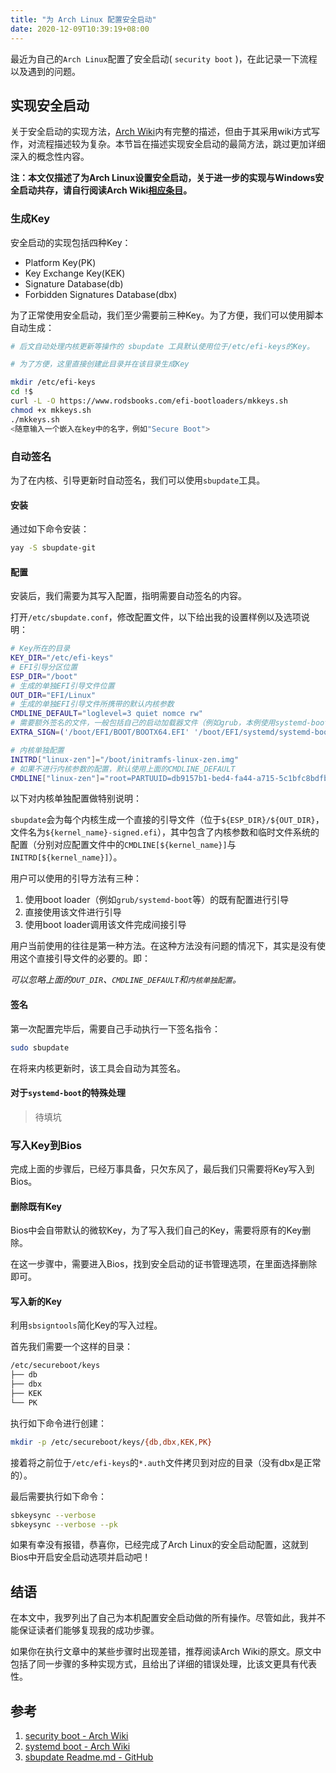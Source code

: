 ```yaml
---
title: "为 Arch Linux 配置安全启动"
date: 2020-12-09T10:39:19+08:00
---
```


最近为自己的`Arch Linux`配置了安全启动( `security boot` )，在此记录一下流程以及遇到的问题。

## 实现安全启动

关于安全启动的实现方法，[Arch Wiki](https://wiki.archlinux.org/index.php/Unified_Extensible_Firmware_Interface/Secure_Boot#Implementing_Secure_Boot)内有完整的描述，但由于其采用wiki方式写作，对流程描述较为复杂。本节旨在描述实现安全启动的最简方法，跳过更加详细深入的概念性内容。

**注：本文仅描述了为Arch Linux设置安全启动，关于进一步的实现与Windows安全启动共存，请自行阅读Arch Wiki[相应条目](https://wiki.archlinux.org/index.php/Unified_Extensible_Firmware_Interface/Secure_Boot#Microsoft_Windows)。**

### 生成Key

安全启动的实现包括四种Key：

+ Platform Key(PK)
+ Key Exchange Key(KEK)
+ Signature Database(db)
+ Forbidden Signatures Database(dbx)

为了正常使用安全启动，我们至少需要前三种Key。为了方便，我们可以使用脚本自动生成：

```bash
# 后文自动处理内核更新等操作的 sbupdate 工具默认使用位于/etc/efi-keys的Key。

# 为了方便，这里直接创建此目录并在该目录生成Key

mkdir /etc/efi-keys
cd !$
curl -L -O https://www.rodsbooks.com/efi-bootloaders/mkkeys.sh
chmod +x mkkeys.sh
./mkkeys.sh
<随意输入一个嵌入在key中的名字，例如"Secure Boot">
```

### 自动签名

为了在内核、引导更新时自动签名，我们可以使用`sbupdate`工具。

#### 安装

通过如下命令安装：

```bash
yay -S sbupdate-git
```

#### 配置

安装后，我们需要为其写入配置，指明需要自动签名的内容。

打开`/etc/sbupdate.conf`，修改配置文件，以下给出我的设置样例以及选项说明：

```bash
# Key所在的目录
KEY_DIR="/etc/efi-keys"
# EFI引导分区位置
ESP_DIR="/boot"
# 生成的单独EFI引导文件位置
OUT_DIR="EFI/Linux"
# 生成的单独EFI引导文件所携带的默认内核参数
CMDLINE_DEFAULT="loglevel=3 quiet nomce rw"
# 需要额外签名的文件，一般包括自己的启动加载器文件（例如grub，本例使用systemd-boot）、内核等内容
EXTRA_SIGN=('/boot/EFI/BOOT/BOOTX64.EFI' '/boot/EFI/systemd/systemd-bootx64.efi' '/boot/vmlinuz-linux-zen')

# 内核单独配置
INITRD["linux-zen"]="/boot/initramfs-linux-zen.img"
# 如果不进行内核参数的配置，默认使用上面的CMDLINE_DEFAULT
CMDLINE["linux-zen"]="root=PARTUUID=db9157b1-bed4-fa44-a715-5c1bfc8bdfb4 quiet nomce loglevel=3 rw"
```

以下对内核单独配置做特别说明：

`sbupdate`会为每个内核生成一个直接的引导文件（位于`${ESP_DIR}/${OUT_DIR}`，文件名为`${kernel_name}-signed.efi`），其中包含了内核参数和临时文件系统的配置（分别对应配置文件中的`CMDLINE[${kernel_name}]`与`INITRD[${kernel_name}]`）。

用户可以使用的引导方法有三种：

1. 使用boot loader（例如`grub/systemd-boot`等）的既有配置进行引导
2. 直接使用该文件进行引导
3. 使用boot loader调用该文件完成间接引导

用户当前使用的往往是第一种方法。在这种方法没有问题的情况下，其实是没有使用这个直接引导文件的必要的。即：

**可以忽略上面的*`OUT_DIR`、`CMDLINE_DEFAULT`和`内核单独配置`。*

#### 签名

第一次配置完毕后，需要自己手动执行一下签名指令：

```bash
sudo sbupdate
```

在将来内核更新时，该工具会自动为其签名。

#### 对于`systemd-boot`的特殊处理

> 待填坑
### 写入Key到Bios

完成上面的步骤后，已经万事具备，只欠东风了，最后我们只需要将Key写入到Bios。

#### 删除既有Key

Bios中会自带默认的微软Key，为了写入我们自己的Key，需要将原有的Key删除。

在这一步骤中，需要进入Bios，找到安全启动的证书管理选项，在里面选择删除即可。

#### 写入新的Key

利用`sbsigntools`简化Key的写入过程。

首先我们需要一个这样的目录：

```bash
/etc/secureboot/keys
├── db
├── dbx
├── KEK
└── PK
```

执行如下命令进行创建：

```bash
mkdir -p /etc/secureboot/keys/{db,dbx,KEK,PK}
```

接着将之前位于`/etc/efi-keys`的`*.auth`文件拷贝到对应的目录（没有dbx是正常的）。

最后需要执行如下命令：

```bash
sbkeysync --verbose
sbkeysync --verbose --pk
```

如果有幸没有报错，恭喜你，已经完成了Arch Linux的安全启动配置，这就到Bios中开启安全启动选项并启动吧！

## 结语

在本文中，我罗列出了自己为本机配置安全启动做的所有操作。尽管如此，我并不能保证读者们能够复现我的成功步骤。

如果你在执行文章中的某些步骤时出现差错，推荐阅读Arch Wiki的原文。原文中包括了同一步骤的多种实现方式，且给出了详细的错误处理，比该文更具有代表性。

## 参考

1. [security boot - Arch Wiki](https://wiki.archlinux.org/index.php/Unified_Extensible_Firmware_Interface/Secure_Boot)
2. [systemd boot - Arch Wiki](https://wiki.archlinux.org/index.php/Systemd-boot)
3. [sbupdate Readme.md - GitHub](https://github.com/andreyv/sbupdate/blob/master/README.md)
